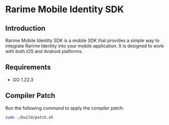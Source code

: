 # Rarime Mobile Identity SDK

## Introduction

Rarime Mobile Identity SDK is a mobile SDK that provides a simple way to integrate Rarime Identity into your mobile application. It is designed to work with both iOS and Android platforms.

## Requirements

- GO 1.22.3

## Compiler Patch

Run the following command to apply the compiler patch:

```bash
sudo ./build/patch.sh
```

